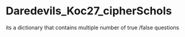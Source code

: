 # Daredevils_Koc27_cipherSchols
its a dictionary that contains multiple number of true /false questions
